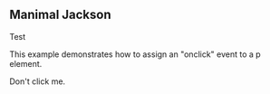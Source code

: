 ## Manimal Jackson
Test
<!DOCTYPE html>
<html>
<body>

<p>This example demonstrates how to assign an "onclick" event to a p element.</p>

<p id="demo" onclick="myFunction()">Don't click me.</p>

<script>
function myFunction() {
  document.getElementById("demo").innerHTML = "YOU BASTARD";
}
</script>

</body>
</html>
